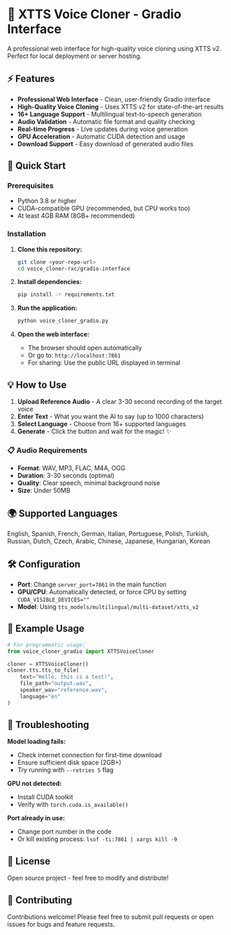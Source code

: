 # 🎤 XTTS Voice Cloner - Gradio Interface

A professional web interface for high-quality voice cloning using XTTS v2. Perfect for local deployment or server hosting.

## ⚡ Features

- **Professional Web Interface** - Clean, user-friendly Gradio interface
- **High-Quality Voice Cloning** - Uses XTTS v2 for state-of-the-art results
- **16+ Language Support** - Multilingual text-to-speech generation
- **Audio Validation** - Automatic file format and quality checking
- **Real-time Progress** - Live updates during voice generation
- **GPU Acceleration** - Automatic CUDA detection and usage
- **Download Support** - Easy download of generated audio files

## 🚀 Quick Start

### Prerequisites
- Python 3.8 or higher
- CUDA-compatible GPU (recommended, but CPU works too)
- At least 4GB RAM (8GB+ recommended)

### Installation

1. **Clone this repository:**
   ```bash
   git clone <your-repo-url>
   cd voice_cloner-rxc/gradio-interface
   ```

2. **Install dependencies:**
   ```bash
   pip install -r requirements.txt
   ```

3. **Run the application:**
   ```bash
   python voice_cloner_gradio.py
   ```

4. **Open the web interface:**
   - The browser should open automatically
   - Or go to: `http://localhost:7861`
   - For sharing: Use the public URL displayed in terminal

## 💡 How to Use

1. **Upload Reference Audio** - A clear 3-30 second recording of the target voice
2. **Enter Text** - What you want the AI to say (up to 1000 characters)
3. **Select Language** - Choose from 16+ supported languages
4. **Generate** - Click the button and wait for the magic! ✨

### 📋 Audio Requirements

- **Format**: WAV, MP3, FLAC, M4A, OGG
- **Duration**: 3-30 seconds (optimal)
- **Quality**: Clear speech, minimal background noise
- **Size**: Under 50MB

## 🌍 Supported Languages

English, Spanish, French, German, Italian, Portuguese, Polish, Turkish, Russian, Dutch, Czech, Arabic, Chinese, Japanese, Hungarian, Korean

## 🛠️ Configuration

- **Port**: Change `server_port=7861` in the main function
- **GPU/CPU**: Automatically detected, or force CPU by setting `CUDA_VISIBLE_DEVICES=""`
- **Model**: Using `tts_models/multilingual/multi-dataset/xtts_v2`

## 📝 Example Usage

```python
# For programmatic usage:
from voice_cloner_gradio import XTTSVoiceCloner

cloner = XTTSVoiceCloner()
cloner.tts.tts_to_file(
    text="Hello, this is a test!",
    file_path="output.wav",
    speaker_wav="reference.wav",
    language="en"
)
```

## 🚨 Troubleshooting

**Model loading fails:**
- Check internet connection for first-time download
- Ensure sufficient disk space (2GB+)
- Try running with `--retries 5` flag

**GPU not detected:**
- Install CUDA toolkit
- Verify with `torch.cuda.is_available()`

**Port already in use:**
- Change port number in the code
- Or kill existing process: `lsof -ti:7861 | xargs kill -9`

## 📄 License

Open source project - feel free to modify and distribute!

## 🤝 Contributing

Contributions welcome! Please feel free to submit pull requests or open issues for bugs and feature requests.
